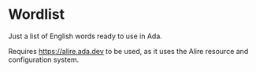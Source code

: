 # Wordlist

Just a list of English words ready to use in Ada.

Requires https://alire.ada.dev to be used, as it uses the Alire resource and
configuration system.
